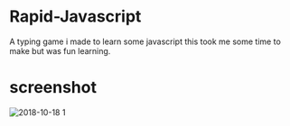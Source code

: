 # Rapid-Javascript
A typing game i made to learn some javascript this took me some time to make but was fun learning.

# screenshot

![2018-10-18 1](https://user-images.githubusercontent.com/42116608/47125406-411c8a80-d27b-11e8-8e99-b97982bab0d6.png)

